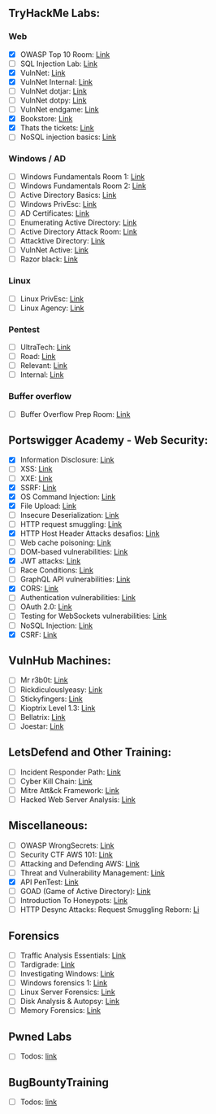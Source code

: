 ## TryHackMe Labs:

### Web

- [x]  OWASP Top 10 Room: [Link](https://tryhackme.com/room/owasptop10)
- [ ]  SQL Injection Lab: [Link](https://tryhackme.com/room/sqlilab)
- [x]  VulnNet: [Link](https://tryhackme.com/room/vulnnet1)
- [x]  VulnNet Internal: [Link](https://tryhackme.com/room/vulnnetinternal)
- [ ]  VulnNet dotjar: [Link](https://tryhackme.com/room/vulnnetdotjar)
- [ ]  VulnNet dotpy: [](https://tryhackme.com/room/vulnnetdotjar)[Link](https://tryhackme.com/room/vulnnetdotpy)
- [ ]  VulnNet endgame: [](https://tryhackme.com/room/vulnnetdotjar)[Link](https://tryhackme.com/room/vulnnetendgame)
- [x]  Bookstore: [Link](https://tryhackme.com/room/bookstoreoc)
- [x]  Thats the tickets: [Link](https://tryhackme.com/room/thatstheticket)
- [ ]  NoSQL injection basics: [Link](https://tryhackme.com/room/nosqlinjectiontutorial)

### Windows / AD

- [ ]  Windows Fundamentals Room 1: [Link](https://tryhackme.com/room/windowsfundamentals1xbx)
- [ ]  Windows Fundamentals Room 2: [Link](https://tryhackme.com/room/winadbasics)
- [ ]  Active Directory Basics: [Link](https://tryhackme.com/room/winadbasics)
- [ ]  Windows PrivEsc: [Link](https://tryhackme.com/room/windows10privesc)
- [ ]  AD Certificates: [Link](https://tryhackme.com/room/adcertificatetemplates)
- [ ]  Enumerating Active Directory: [Link](https://tryhackme.com/room/adenumeration)
- [ ]  Active Directory Attack Room: [Link](https://tryhackme.com/room/breachingad)
- [ ]  Attacktive Directory: [Link](https://tryhackme.com/room/attacktivedirectory)
- [ ]  VulnNet Active: [Link](https://tryhackme.com/room/vulnnetactive)
- [ ]  Razor black: [Link](https://tryhackme.com/room/raz0rblack)

### Linux

- [ ]  Linux PrivEsc: [Link](https://tryhackme.com/room/linuxprivesc)
- [ ]  Linux Agency: [Link](https://tryhackme.com/room/linuxprivesc)

### Pentest

- [ ]  UltraTech: [Link](https://tryhackme.com/room/ultratech1)
- [ ]  Road: [Link](https://tryhackme.com/room/road)
- [ ]  Relevant: [Link](https://tryhackme.com/room/relevant)
- [ ]  Internal: [Link](https://tryhackme.com/room/internal)

### Buffer overflow

- [ ]  Buffer Overflow Prep Room: [Link](https://tryhackme.com/room/bufferoverflowprep)

## Portswigger Academy - Web Security:

- [x]  Information Disclosure: [Link](https://portswigger.net/web-security/information-disclosure/exploiting/lab-infoleak-in-error-messages)
- [ ]  XSS: [Link](https://portswigger.net/web-security/cross-site-scripting/reflected/lab-html-context-nothing-encoded)
- [ ]  XXE: [Link](https://portswigger.net/web-security/xxe/lab-exploiting-xxe-to-retrieve-files)
- [x]  SSRF: [Link](https://portswigger.net/web-security/ssrf/lab-basic-ssrf-against-backend-system)
- [x]  OS Command Injection: [Link](https://portswigger.net/web-security/os-command-injection/lab-simple)
- [x]  File Upload: [Link](https://portswigger.net/web-security/file-upload/lab-file-upload-remote-code-execution-via-web-shell-upload)
- [ ]  Insecure Deserialization: [Link](https://portswigger.net/web-security/deserialization/exploiting/lab-deserialization-modifying-serialized-data-types)
- [ ]  HTTP request smuggling: [Link](https://portswigger.net/web-security/request-smuggling)
- [x]  HTTP Host Header Attacks desafios: [Link](https://portswigger.net/web-security/host-header)
- [ ]  Web cache poisoning: [Link](https://portswigger.net/web-security/web-cache-poisoning)
- [ ]  DOM-based vulnerabilities: [Link](https://portswigger.net/web-security/dom-based)
- [x] JWT attacks: [Link](https://portswigger.net/web-security/jwt)
- [ ]  Race Conditions: [Link](https://portswigger.net/web-security/race-conditions)
- [ ]  GraphQL API vulnerabilities: [Link](https://portswigger.net/web-security/graphql)
- [x]  CORS: [Link](https://portswigger.net/web-security/cors)
- [ ]  Authentication vulnerabilities: [Link](https://portswigger.net/web-security/authentication)
- [ ]  OAuth 2.0: [Link](https://portswigger.net/web-security/oauth)
- [ ]  Testing for WebSockets vulnerabilities: [Link](https://portswigger.net/web-security/websockets)
- [ ]  NoSQL Injection: [Link](https://portswigger.net/web-security/nosql-injection)
- [x] CSRF: [Link](https://portswigger.net/web-security/csrf)

## VulnHub Machines:

- [ ]  Mr r3b0t: [Link](https://www.vulnhub.com/entry/bizarre-adventure-mrr3b0t,561/)
- [ ]  Rickdiculouslyeasy: [Link](https://www.vulnhub.com/entry/rickdiculouslyeasy-1,207/)
- [ ]  Stickyfingers: [Link](https://www.vulnhub.com/entry/bizarre-adventure-sticky-fingers,560/)
- [ ]  Kioptrix Level 1.3: [Link](https://www.vulnhub.com/entry/kioptrix-level-13-4,25/)
- [ ]  Bellatrix: [Link](https://www.vulnhub.com/entry/hogwarts-bellatrix,609/)
- [ ]  Joestar: [Link](https://www.vulnhub.com/entry/bizarre-adventure-joestar,590/)

## LetsDefend and Other Training:

- [ ]  Incident Responder Path: [Link](https://app.letsdefend.io/path/incident-responder-path)
- [ ]  Cyber Kill Chain: [Link](https://app.letsdefend.io/training/lessons/cyber-kill-chain)
- [ ]  Mitre Att&ck Framework: [Link](https://app.letsdefend.io/training/lessons/mitre-attck-framework)
- [ ]  Hacked Web Server Analysis: [Link](https://app.letsdefend.io/training/lessons/hacked-web-server-analysis)

## Miscellaneous:

- [ ]  OWASP WrongSecrets: [Link](https://github.com/OWASP/wrongsecrets)
- [ ]  Security CTF AWS 101: [Link](https://r00tz-ctf.awssecworkshops.com/)
- [ ]  Attacking and Defending AWS: [Link](https://resources.tryhackme.com/attacking-and-defending-aws)
- [ ]  Threat and Vulnerability Management: [Link](https://tryhackme.com/module/threat-and-vulnerability-management)
- [x]  API PenTest: [Link](https://www.apisecuniversity.com/courses/api-penetration-testing)
- [ ]  GOAD (Game of Active Directory): [Link](https://github.com/Orange-Cyberdefense/GOAD)
- [ ]  Introduction To Honeypots: [Link](https://tryhackme.com/room/introductiontohoneypots)
- [ ]  HTTP Desync Attacks: Request Smuggling Reborn: [Li](https://portswigger.net/research/http-desync-attacks-request-smuggling-reborn#demo)

## Forensics

- [ ]  Traffic Analysis Essentials: [Link](https://tryhackme.com/room/trafficanalysisessentials)
- [ ]  Tardigrade: [Link](https://tryhackme.com/room/tardigrade)
- [ ]  Investigating Windows: [Link](https://tryhackme.com/room/investigatingwindows)
- [ ]  Windows forensics 1: [Link](https://tryhackme.com/room/windowsforensics1)
- [ ]  Linux Server Forensics: [Link](https://tryhackme.com/room/linuxserverforensics)
- [ ]  Disk Analysis & Autopsy: [Link](https://tryhackme.com/room/autopsy2ze0)
- [ ]  Memory Forensics: [Link](https://tryhackme.com/room/memoryforensics)

## Pwned Labs

- [ ]  Todos: [link](https://pwnedlabs.io/dashboard)

## BugBountyTraining

- [ ]  Todos: [link](https://bugbountytraining.com/)